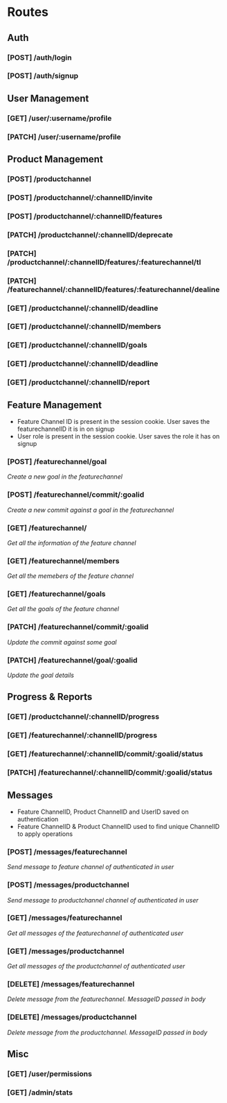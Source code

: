 # Routes

## Auth

### [POST]  /auth/login
### [POST]  /auth/signup

## User Management

### [GET]   /user/:username/profile
### [PATCH] /user/:username/profile

## Product Management

### [POST]  /productchannel
### [POST]  /productchannel/:channelID/invite
### [POST]  /productchannel/:channelID/features
### [PATCH] /productchannel/:channelID/deprecate
### [PATCH] /productchannel/:channelID/features/:featurechannel/tl
### [PATCH] /featurechannel/:channelID/features/:featurechannel/dealine
### [GET]   /productchannel/:channelID/deadline
### [GET]   /productchannel/:channelID/members
### [GET]   /productchannel/:channelID/goals
### [GET]   /productchannel/:channelID/deadline
### [GET]   /productchannel/:channelID/report

## Feature Management

- Feature Channel ID is present in the session cookie. User saves the featurechannelID it is in on signup
- User role is present in the session cookie. User saves the role it has on signup

### [POST]  /featurechannel/goal
*Create a new goal in the featurechannel*
### [POST]  /featurechannel/commit/:goalid
*Create a new commit against a goal in the featurechannel*
### [GET]   /featurechannel/
*Get all the information of the feature channel*
### [GET]   /featurechannel/members
*Get all the memebers of the feature channel*
### [GET]   /featurechannel/goals
*Get all the goals of the feature channel*
### [PATCH] /featurechannel/commit/:goalid
*Update the commit against some goal*
### [PATCH] /featurechannel/goal/:goalid
*Update the goal details*


## Progress & Reports

### [GET]   /productchannel/:channelID/progress
### [GET]   /featurechannel/:channelID/progress
### [GET]   /featurechannel/:channelID/commit/:goalid/status
### [PATCH] /featurechannel/:channelID/commit/:goalid/status

## Messages

- Feature ChannelID, Product ChannelID and UserID saved on authentication
- Feature ChannelID & Product ChannelID used to find unique ChannelID to apply operations

### [POST]   /messages/featurechannel
*Send message to feature channel of authenticated in user*
### [POST]   /messages/productchannel
*Send message to productchannel channel of authenticated in user*
### [GET]    /messages/featurechannel
*Get all messages of the featurechannel of authenticated user*
### [GET]    /messages/productchannel
*Get all messages of the productchannel of authenticated user*
### [DELETE] /messages/featurechannel
*Delete message from the featurechannel. MessageID passed in body*
### [DELETE] /messages/productchannel
*Delete message from the productchannel. MessageID passed in body*

## Misc

### [GET]   /user/permissions
### [GET]   /admin/stats

